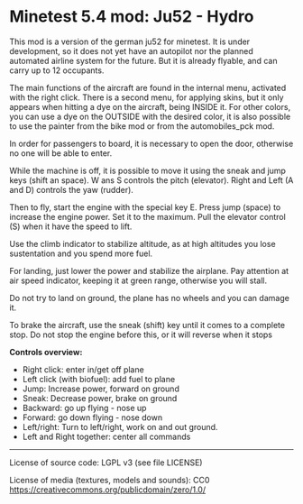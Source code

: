Minetest 5.4 mod: Ju52 - Hydro
========================================

This mod is a version of the german ju52 for minetest.
It is under development, so it does not yet have an autopilot nor the planned automated
airline system for the future. But it is already flyable, and can carry up to 12 occupants.

The main functions of the aircraft are found in the internal menu, activated with the right click.
There is a second menu, for applying skins, but it only appears when hitting a dye on the aircraft,
being INSIDE it. For other colors, you can use a dye on the OUTSIDE with the desired color,
it is also possible to use the painter from the bike mod or from the automobiles_pck mod.

In order for passengers to board, it is necessary to open the door, otherwise no one will be able to enter.

While the machine is off, it is possible to move it using the sneak and jump keys (shift an space).
W ans S controls the pitch (elevator).
Right and Left (A and D) controls the yaw (rudder).

Then to fly, start the engine with the special key E. Press jump (space)
to increase the engine power. Set it to the maximum. Pull the elevator control (S)
when it have the speed to lift.

Use the climb indicator to stabilize altitude,
as at high altitudes you lose sustentation and you spend more fuel. 

For landing, just lower the power and stabilize the airplane. Pay attention at air speed
indicator, keeping it at green range, otherwise you will stall.

Do not try to land on ground, the plane has no wheels and you can damage it.

To brake the aircraft, use the sneak (shift) key until it comes to a complete stop.
Do not stop the engine before this, or it will reverse when it stops 


**Controls overview:**
* Right click: enter in/get off plane
* Left click (with biofuel): add fuel to plane
* Jump: Increase power, forward on ground
* Sneak: Decrease power, brake on ground
* Backward: go up flying - nose up
* Forward: go down flying - nose down
* Left/right: Turn to left/right, work on and out ground.
* Left and Right together: center all commands


-----------------------
License of source code:
LGPL v3 (see file LICENSE) 

License of media (textures, models and sounds):
CC0
https://creativecommons.org/publicdomain/zero/1.0/


